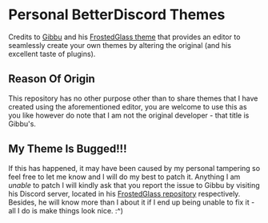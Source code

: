 # Personal BetterDiscord Themes
Credits to [Gibbu](https://github.com/Gibbu) and his [FrostedGlass theme](https://github.com/Gibbu/BetterDiscord-Themes/tree/master/FrostedGlass) that provides an editor to seamlessly create your own themes by altering the original (and his excellent taste of plugins).

## Reason Of Origin
This repository has no other purpose other than to share themes that I have created using the aforementioned editor, you are welcome to use this as you like however do note that I am not the original developer - that title is Gibbu's.

## My Theme Is Bugged!!!
If this has happened, it may have been caused by my personal tampering so feel free to let me know and I will do my best to patch it. Anything I am *unable* to patch I will kindly ask that you report the issue to Gibbu by visiting his Discord server, located in his [FrostedGlass repository](https://github.com/Gibbu/BetterDiscord-Themes/tree/master/FrostedGlass) respectively. Besides, he will know more than I about it if I end up being unable to fix it - all I do is make things look nice. :^)
